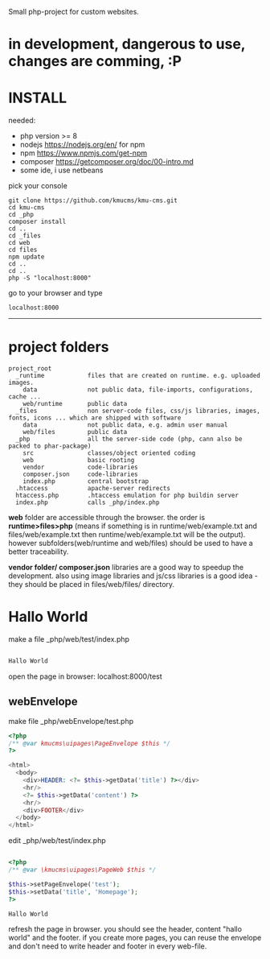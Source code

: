 Small php-project for custom websites.

# in development, dangerous to use, changes are comming, :P

# INSTALL

needed:
-  php   version >= 8
-  nodejs https://nodejs.org/en/ for npm
-  npm https://www.npmjs.com/get-npm
-  composer https://getcomposer.org/doc/00-intro.md
-  some ide, i use netbeans

pick your console

```
git clone https://github.com/kmucms/kmu-cms.git
cd kmu-cms
cd _php
composer install
cd ..
cd _files
cd web
cd files
npm update
cd ..
cd ..
php -S "localhost:8000"
```

go to your browser and type

```
localhost:8000
```


---

# project folders

```
project_root
  _runtime            files that are created on runtime. e.g. uploaded images.
    data              not public data, file-imports, configurations, cache ...
    web/runtime       public data
  _files              non server-code files, css/js libraries, images, fonts, icons ... which are shipped with software
    data              not public data, e.g. admin user manual
    web/files         public data
  _php                all the server-side code (php, cann also be packed to phar-package)
    src               classes/object oriented coding
    web               basic rooting
    vendor            code-libraries
    composer.json     code-libraries
    index.php         central bootstrap
  .htaccess           apache-server redirects
  htaccess.php        .htaccess emulation for php buildin server
  index.php           calls _php/index.php
```

**web** folder are accessible through the browser. the order is **runtime>files>php** (means if something is in runtime/web/example.txt and
files/web/example.txt then runtime/web/example.txt will be the output). 
however subfolders(web/runtime and web/files) should be used to have a better traceability. 

**vendor folder/ composer.json** libraries are a good way to speedup the development. 
also using image libraries and js/css libraries is a good idea - they should be placed in files/web/files/ directory.

# Hallo World

make a file _php/web/test/index.php

```php

Hallo World

```

open the page in browser: localhost:8000/test


## webEnvelope

make file _php/webEnvelope/test.php

```php
<?php
/** @var kmucms\uipages\PageEnvelope $this */
?>

<html>
  <body>
    <div>HEADER: <?= $this->getData('title') ?></div>
    <hr/>
    <?= $this->getData('content') ?>  
    <hr/>
    <div>FOOTER</div>
  </body>
</html>

```

edit _php/web/test/index.php 

```php

<?php
/** @var \kmucms\uipages\PageWeb $this */

$this->setPageEnvelope('test');
$this->setData('title', 'Homepage');
?>

Hallo World

```

refresh the page in browser. you should see the header, content "hallo world" and the footer.
if you create more pages, you can reuse the envelope and don't need to write header and footer in every web-file.

